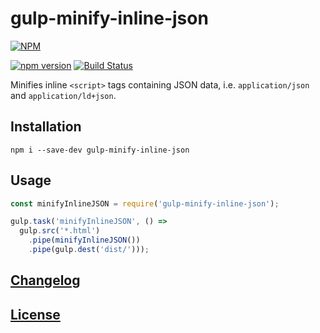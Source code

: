 # gulp-minify-inline-json

[![NPM](https://nodei.co/npm/gulp-minify-inline-json.png?downloads=true)](https://nodei.co/npm/gulp-minify-inline-json/)

[![npm version](https://badge.fury.io/js/gulp-minify-inline-json.svg)](http://badge.fury.io/js/gulp-minify-inline-json)
[![Build Status](https://travis-ci.org/haensl/gulp-minify-inline-json.svg?branch=master)](https://travis-ci.org/haensl/gulp-minify-inline-json)

Minifies inline `<script>` tags containing JSON data, i.e. `application/json` and `application/ld+json`.

## Installation

```shell
npm i --save-dev gulp-minify-inline-json
```

## Usage

```javascript
const minifyInlineJSON = require('gulp-minify-inline-json');

gulp.task('minifyInlineJSON', () =>
  gulp.src('*.html')
    .pipe(minifyInlineJSON())
    .pipe(gulp.dest('dist/')));
```

## [Changelog](CHANGELOG.md)

## [License](LICENSE)

